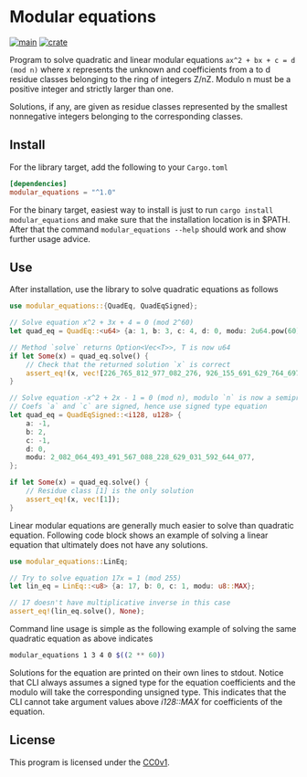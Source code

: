 # Modular equations

[![main](https://github.com/elmomoilanen/Modular-equations/actions/workflows/main.yml/badge.svg)](https://github.com/elmomoilanen/Modular-equations/actions/workflows/main.yml)
[![crate](https://img.shields.io/crates/v/modular_equations.svg?logo=rust&color=orange)](https://crates.io/crates/modular_equations)

Program to solve quadratic and linear modular equations `ax^2 + bx + c = d (mod n)` where x represents the unknown and coefficients from a to d residue classes belonging to the ring of integers Z/nZ. Modulo n must be a positive integer and strictly larger than one.

Solutions, if any, are given as residue classes represented by the smallest nonnegative integers belonging to the corresponding classes.

## Install ##

For the library target, add the following to your `Cargo.toml`

```toml
[dependencies]
modular_equations = "^1.0"
```

For the binary target, easiest way to install is just to run `cargo install modular_equations` and make sure that the installation location is in $PATH. After that the command `modular_equations --help` should work and show further usage advice.

## Use ##

After installation, use the library to solve quadratic equations as follows

```rust
use modular_equations::{QuadEq, QuadEqSigned};

// Solve equation x^2 + 3x + 4 = 0 (mod 2^60)
let quad_eq = QuadEq::<u64> {a: 1, b: 3, c: 4, d: 0, modu: 2u64.pow(60)};

// Method `solve` returns Option<Vec<T>>, T is now u64
if let Some(x) = quad_eq.solve() {
    // Check that the returned solution `x` is correct
    assert_eq!(x, vec![226_765_812_977_082_276, 926_155_691_629_764_697]);
}

// Solve equation -x^2 + 2x - 1 = 0 (mod n), modulo `n` is now a semiprime
// Coefs `a` and `c` are signed, hence use signed type equation
let quad_eq = QuadEqSigned::<i128, u128> {
    a: -1,
    b: 2,
    c: -1,
    d: 0,
    modu: 2_082_064_493_491_567_088_228_629_031_592_644_077,
};

if let Some(x) = quad_eq.solve() {
    // Residue class [1] is the only solution
    assert_eq!(x, vec![1]);
}
```

Linear modular equations are generally much easier to solve than quadratic equation. Following code block shows an example of solving a linear equation that ultimately does not have any solutions.

```rust
use modular_equations::LinEq;

// Try to solve equation 17x = 1 (mod 255)
let lin_eq = LinEq::<u8> {a: 17, b: 0, c: 1, modu: u8::MAX};

// 17 doesn't have multiplicative inverse in this case
assert_eq!(lin_eq.solve(), None);
```

Command line usage is simple as the following example of solving the same quadratic equation as above indicates

```bash
modular_equations 1 3 4 0 $((2 ** 60))
```

Solutions for the equation are printed on their own lines to stdout. Notice that CLI always assumes a signed type for the equation coefficients and the modulo will take the corresponding unsigned type. This indicates that the CLI cannot take argument values above *i128::MAX* for coefficients of the equation.

## License ##

This program is licensed under the [CC0v1](https://github.com/elmomoilanen/Modular-equations/blob/main/LICENSE).

